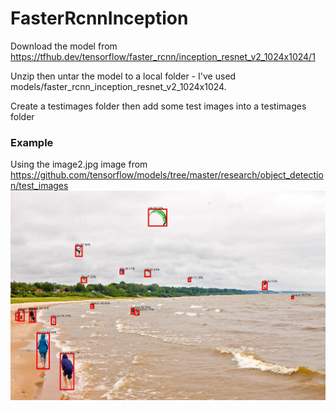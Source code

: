 # FasterRcnnInception

Download the model from https://tfhub.dev/tensorflow/faster_rcnn/inception_resnet_v2_1024x1024/1

Unzip then untar the model to a local folder - I've used models/faster_rcnn_inception_resnet_v2_1024x1024.

Create a testimages folder then add some test images into a testimages folder


### Example
Using the image2.jpg image from https://github.com/tensorflow/models/tree/master/research/object_detection/test_images
![image2rcnn.jpg.](image2rcnn.jpg "Beach")

